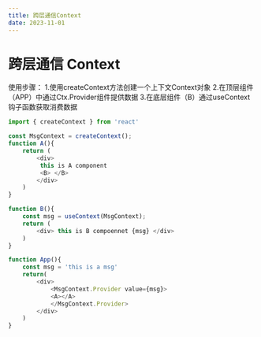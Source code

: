 ```yaml
---
title: 跨层通信Context
date: 2023-11-01
---
```



# 跨层通信 Context
使用步骤：
1.使用createContext方法创建一个上下文Context对象
2.在顶层组件（APP）中通过Ctx.Provider组件提供数据
3.在底层组件（B）通过useContext钩子函数获取消费数据

```javascript
import { createContext } from 'react'

const MsgContext = createContext();
function A(){
    return (
        <div> 
         this is A component
         <B> </B>
        </div>
    )
}

function B(){
    const msg = useContext(MsgContext);
    return (
        <div> this is B compoennet {msg} </div>
    )
}

function App(){
    const msg = 'this is a msg'
    return(
        <div>
            <MsgContext.Provider value={msg}>
            <A></A>
            </MsgContext.Provider>
        </div>
    )
}
```
